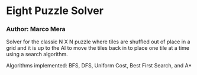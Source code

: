 # Eight Puzzle Solver
### Author: Marco Mera

Solver for the classic N X N puzzle where tiles are shuffled out of place in a grid and it is 
up to the AI to move the tiles back in to place one tile at a time using a search algorithm. 

Algorithms implemented: BFS, DFS, Uniform Cost, Best First Search, and A*


